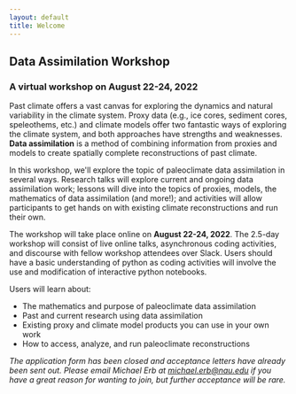 ```yaml
---
layout: default
title: Welcome
---
```


## Data Assimilation Workshop
### A virtual workshop on August 22-24, 2022

Past climate offers a vast canvas for exploring the dynamics and natural variability in the climate system. Proxy data (e.g., ice cores, sediment cores, speleothems, etc.) and climate models offer two fantastic ways of exploring the climate system, and both approaches have strengths and weaknesses. **Data assimilation** is a method of combining information from proxies and models to create spatially complete reconstructions of past climate.

In this workshop, we'll explore the topic of paleoclimate data assimilation in several ways. Research talks will explore current and ongoing data assimilation work; lessons will dive into the topics of proxies, models, the mathematics of data assimilation (and more!); and activities will allow participants to get hands on with existing climate reconstructions and run their own.

The workshop will take place online on **August 22-24, 2022**. The 2.5-day workshop will consist of live online talks, asynchronous coding activities, and discourse with fellow workshop attendees over Slack. Users should have a basic understanding of python as coding activities will involve the use and modification of interactive python notebooks.

Users will learn about:
- The mathematics and purpose of paleoclimate data assimilation
- Past and current research using data assimilation
- Existing proxy and climate model products you can use in your own work
- How to access, analyze, and run paleoclimate reconstructions

*The application form has been closed and acceptance letters have already been sent out. Please email Michael Erb at michael.erb@nau.edu if you have a great reason for wanting to join, but further acceptance will be rare.*
